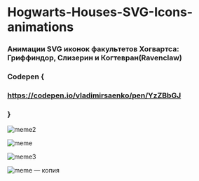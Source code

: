 # Hogwarts-Houses-SVG-Icons-animations
 
### Анимации SVG иконок факультетов Хогвартса: Гриффиндор, Слизерин и Когтевран(Ravenclaw)

### Codepen {

### https://codepen.io/vladimirsaenko/pen/YzZBbGJ

### }

![meme2](https://user-images.githubusercontent.com/56477695/132378647-d59efc49-757c-4555-92de-b2e2ffde0d19.jpg)

![meme](https://user-images.githubusercontent.com/56477695/132378659-389fd1b4-eb32-4c75-aab2-fd24d3060883.jpg)

![meme3](https://user-images.githubusercontent.com/56477695/132378669-27d1c2a3-e766-427c-869e-7ada8c6f6f56.jpg)

![meme — копия](https://user-images.githubusercontent.com/56477695/132378799-64f1668d-2af0-49b1-9f41-9e7c50f9bffb.jpg)
